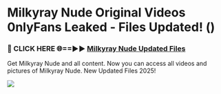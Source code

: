 # Milkyray Nude Original Videos 0nlyFans Leaked - Files Updated! ()

<h3>🔴 CLICK HERE 🌐==►► <a href="https://tinyurl.com/2p9ay9w9" rel="nofollow">Milkyray Nude Updated Files</a></h3>

Get Milkyray Nude and all content. Now you can access all videos and pictures of Milkyray Nude. New Updated Files 2025!

[![](https://i.imgur.com/KQgVmj3.gif)](https://tinyurl.com/2p9ay9w9)
